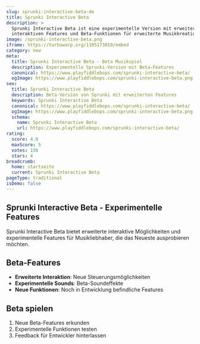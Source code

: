 ```yaml
---
slug: sprunki-interactive-beta-de
title: Sprunki Interactive Beta
description: >
  Sprunki Interactive Beta ist eine experimentelle Version mit erweiterten
  interaktiven Features und Beta-Funktionen für erweiterte Musikkreation.
image: /sprunki-interactive-beta.png
iframe: https://turbowarp.org/1105173019/embed
category: new
meta:
  title: Sprunki Interactive Beta - Beta Musikspiel
  description: Experimentelle Sprunki-Version mit Beta-Features
  canonical: https://www.playfiddlebops.com/sprunki-interactive-beta/
  ogImage: https://www.playfiddlebops.com/sprunki-interactive-beta.png
seo:
  title: Sprunki Interactive Beta
  description: Beta-Version von Sprunki mit erweiterten Features
  keywords: Sprunki Interactive Beta
  canonical: https://www.playfiddlebops.com/sprunki-interactive-beta/
  ogImage: https://www.playfiddlebops.com/sprunki-interactive-beta.png
  schema:
    name: Sprunki Interactive Beta
    url: https://www.playfiddlebops.com/sprunki-interactive-beta/
rating:
  score: 4.0
  maxScore: 5
  votes: 156
  stars: 4
breadcrumb:
  home: startseite
  current: Sprunki Interactive Beta
pageType: traditional
isDemo: false
---
```


## Sprunki Interactive Beta - Experimentelle Features

Sprunki Interactive Beta bietet erweiterte interaktive Möglichkeiten und experimentelle Features für Musikliebhaber, die das Neueste ausprobieren möchten.

## Beta-Features
- **Erweiterte Interaktion**: Neue Steuerungsmöglichkeiten
- **Experimentelle Sounds**: Beta-Soundeffekte
- **Neue Funktionen**: Noch in Entwicklung befindliche Features

## Beta spielen
1. Neue Beta-Features erkunden
2. Experimentelle Funktionen testen
3. Feedback für Entwickler hinterlassen